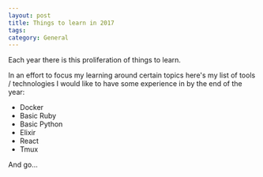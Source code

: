 ```yaml
---
layout: post
title: Things to learn in 2017
tags: 
category: General
---
```


Each year there is this proliferation of things to learn. 

In an effort to focus my learning around certain topics here's my list of tools / technologies I would like to have some experience in by the end of the year:

* Docker  
* Basic Ruby  
* Basic Python
* Elixir
* React
* Tmux

And go...
